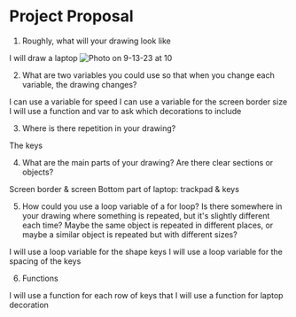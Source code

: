 # Project Proposal

1. Roughly, what will your drawing look like

I will draw a laptop
![Photo on 9-13-23 at 10](Photo%20on%209-13-23%20at%2010.01%20AM%20#2.jpg)

2. What are two variables you could use so that when you change each variable, the drawing changes?

I can use a variable for speed
I can use a variable for the screen border size
I will use a function and var to ask which decorations to include


3. Where is there repetition in your drawing?

The keys

4. What are the main parts of your drawing? Are there clear sections or objects?

Screen border & screen
Bottom part of laptop: trackpad & keys


5. How could you use a loop variable of a for loop? Is there somewhere in your drawing where something is repeated, but it's slightly different each time? Maybe the same object is repeated in different places, or maybe a similar object is repeated but with different sizes?

I will use a loop variable for the shape keys
I will use a loop variable for the spacing of the keys

6. Functions

I will use a function for each row of keys that
I will use a function for laptop decoration
